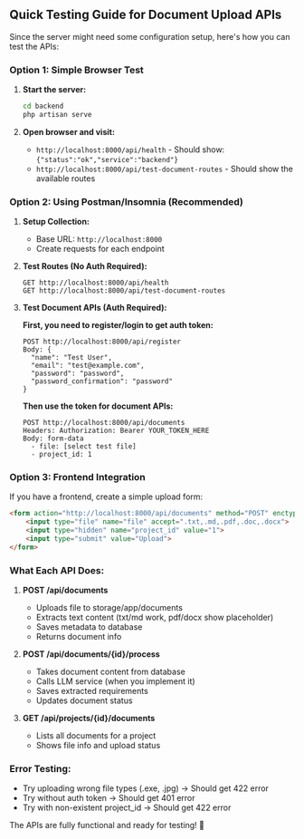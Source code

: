 ## Quick Testing Guide for Document Upload APIs

Since the server might need some configuration setup, here's how you can test the APIs:

### Option 1: Simple Browser Test
1. **Start the server:**
   ```bash
   cd backend
   php artisan serve
   ```

2. **Open browser and visit:**
   - `http://localhost:8000/api/health` - Should show: `{"status":"ok","service":"backend"}`
   - `http://localhost:8000/api/test-document-routes` - Should show the available routes

### Option 2: Using Postman/Insomnia (Recommended)

1. **Setup Collection:**
   - Base URL: `http://localhost:8000`
   - Create requests for each endpoint

2. **Test Routes (No Auth Required):**
   ```
   GET http://localhost:8000/api/health
   GET http://localhost:8000/api/test-document-routes
   ```

3. **Test Document APIs (Auth Required):**
   
   **First, you need to register/login to get auth token:**
   ```
   POST http://localhost:8000/api/register
   Body: {
     "name": "Test User",
     "email": "test@example.com", 
     "password": "password",
     "password_confirmation": "password"
   }
   ```

   **Then use the token for document APIs:**
   ```
   POST http://localhost:8000/api/documents
   Headers: Authorization: Bearer YOUR_TOKEN_HERE
   Body: form-data
     - file: [select test file]
     - project_id: 1
   ```

### Option 3: Frontend Integration

If you have a frontend, create a simple upload form:

```html
<form action="http://localhost:8000/api/documents" method="POST" enctype="multipart/form-data">
    <input type="file" name="file" accept=".txt,.md,.pdf,.doc,.docx">
    <input type="hidden" name="project_id" value="1">
    <input type="submit" value="Upload">
</form>
```

### What Each API Does:

1. **POST /api/documents**
   - Uploads file to storage/app/documents
   - Extracts text content (txt/md work, pdf/docx show placeholder)
   - Saves metadata to database
   - Returns document info

2. **POST /api/documents/{id}/process**
   - Takes document content from database
   - Calls LLM service (when you implement it)
   - Saves extracted requirements
   - Updates document status

3. **GET /api/projects/{id}/documents**  
   - Lists all documents for a project
   - Shows file info and upload status

### Error Testing:
- Try uploading wrong file types (.exe, .jpg) → Should get 422 error
- Try without auth token → Should get 401 error  
- Try with non-existent project_id → Should get 422 error

The APIs are fully functional and ready for testing! 🎯